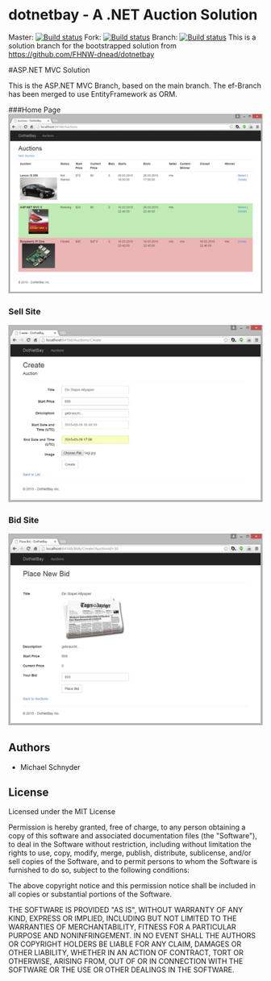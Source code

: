 # dotnetbay - A .NET Auction Solution 
Master: [![Build status](https://ci.appveyor.com/api/projects/status/qp7ueees06ri8agu?svg=true)](https://ci.appveyor.com/project/michaelschnyder/fhnw-dotnetbay)
Fork: [![Build status](https://ci.appveyor.com/api/projects/status/82sl4qpht9atbdeb?svg=true)](https://ci.appveyor.com/project/michaelschnyder/dotnetbay)
Branch: [![Build status](https://ci.appveyor.com/api/projects/status/82sl4qpht9atbdeb/branch/asp-mvc?svg=true)](https://ci.appveyor.com/project/michaelschnyder/dotnetbay/branch/asp-mvc)
This is a solution branch for the bootstrapped solution from https://github.com/FHNW-dnead/dotnetbay

#ASP.NET MVC Solution

This is the ASP.NET MVC Branch, based on the main branch. The ef-Branch has been merged to use EntityFramework as ORM.

###Home Page
![Home Page](assets/donetbay-aspmvc-home.png)

### Sell Site
![Sell Page](assets/donetbay-aspmvc-sell.png)

### Bid Site
![Bid Page](assets/donetbay-aspmvc-bid.png)

## Authors
* Michael Schnyder

## License
Licensed under the MIT License

Permission is hereby granted, free of charge, to any person obtaining a copy of this software and associated documentation files (the "Software"), to deal in the Software without restriction, including without limitation the rights to use, copy, modify, merge, publish, distribute, sublicense, and/or sell copies of the Software, and to permit persons to whom the Software is furnished to do so, subject to the following conditions:

The above copyright notice and this permission notice shall be included in all copies or substantial portions of the Software.

THE SOFTWARE IS PROVIDED "AS IS", WITHOUT WARRANTY OF ANY KIND, EXPRESS OR IMPLIED, INCLUDING BUT NOT LIMITED TO THE WARRANTIES OF MERCHANTABILITY, FITNESS FOR A PARTICULAR PURPOSE AND NONINFRINGEMENT. IN NO EVENT SHALL THE AUTHORS OR COPYRIGHT HOLDERS BE LIABLE FOR ANY CLAIM, DAMAGES OR OTHER LIABILITY, WHETHER IN AN ACTION OF CONTRACT, TORT OR OTHERWISE, ARISING FROM, OUT OF OR IN CONNECTION WITH THE SOFTWARE OR THE USE OR OTHER DEALINGS IN THE SOFTWARE.
